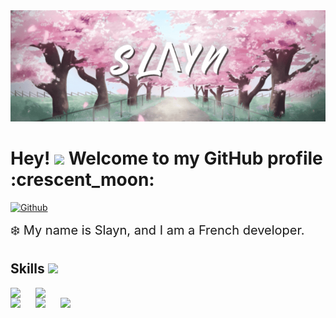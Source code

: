 <div align="center">
    <img src="https://github.com/slayndupres/slayndupres/blob/main/slayn.gif" autoplay />
</div>

<h1> Hey! <img src="https://raw.githubusercontent.com/MartinHeinz/MartinHeinz/master/wave.gif" width="30px"> Welcome to my GitHub profile :crescent_moon:</h1>

<p align='center'>
</p>

[![Github](https://img.shields.io/github/followers/slayndupres?label=Follow&style=social)](https://github.com/slayndupres)

<div style='font-size:20px;'> ❄️ My name is Slayn, and I am a French developer.</div>

<h2> Skills <img src="https://media2.giphy.com/media/QssGEmpkyEOhBCb7e1/giphy.gif?cid=ecf05e47a0n3gi1bfqntqmob8g9aid1oyj2wr3ds3mg700bl&rid=giphy.gif" width="32px"> </h2>

<div style="display: flex; align-items: center;">
    <img width="40px" src="https://www.vectorlogo.zone/logos/lua/lua-icon.svg">
    <img width="40px" src="https://styles.redditmedia.com/t5_2rtqo/styles/communityIcon_ulg3emqamio21.png">
</div>
<div style="display: flex; align-items: center;">
    <img width="40px" src="https://raw.githubusercontent.com/rahulbanerjee26/githubAboutMeGenerator/main/icons/css.svg">
    <img width="40px" src="https://raw.githubusercontent.com/rahulbanerjee26/githubAboutMeGenerator/main/icons/html.svg">
    <img width="40px" src="https://logodix.com/logo/1625693.png">
</div>
